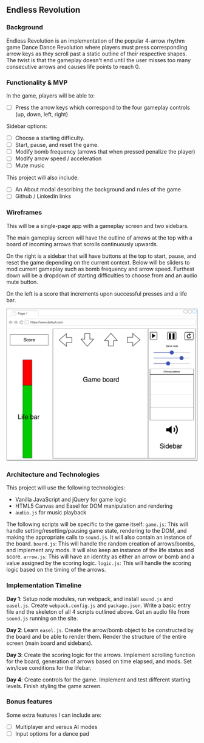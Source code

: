 ## Endless Revolution

### Background

Endless Revolution is an implementation of the popular 4-arrow rhythm game Dance Dance Revolution where players must press corresponding arrow keys as they scroll past a static outline of their respective shapes. The twist is that the gameplay doesn't end until the user misses too many consecutive arrows and causes life points to reach 0.

### Functionality & MVP

In the game, players will be able to:
- [ ] Press the arrow keys which correspond to the four gameplay controls (up, down, left, right)

Sidebar options:
- [ ] Choose a starting difficulty.
- [ ] Start, pause, and reset the game.
- [ ] Modify bomb frequency (arrows that when pressed penalize the player)
- [ ] Modify arrow speed / acceleration
- [ ] Mute music

This project will also include:
- [ ] An About modal describing the background and rules of the game
- [ ] Github / LinkedIn links

### Wireframes

This will be a single-page app with a gameplay screen and two sidebars.

The main gameplay screen will have the outline of arrows at the top with a board of incoming arrows that scrolls continuously upwards.

On the right is a sidebar that will have buttons at the top to start, pause, and reset the game depending on the current context. Below will be sliders to mod current gameplay such as bomb frequency and arrow speed. Furthest down will be a dropdown of starting difficulties to choose from and an audio mute button.

On the left is a score that increments upon successful presses and a life bar.

![wireframes](wireframe.png)

### Architecture and Technologies

This project will use the following technologies:
* Vanilla JavaScript and jQuery for game logic
* HTML5 Canvas and Easel for DOM manipulation and rendering
* `audio.js` for music playback

The following scripts will be specific to the game itself:
`game.js`: This will handle setting/resetting/pausing game state, rendering to the DOM, and making the appropriate calls to `sound.js`. It will also contain an instance of the board.
`board.js`: This will handle the random creation of arrows/bombs, and implement any mods. It will also keep an instance of the life status and score.
`arrow.js`: This will have an identity as either an arrow or bomb and a value assigned by the scoring logic.
`logic.js`: This will handle the scoring logic based on the timing of the arrows.

### Implementation Timeline

**Day 1**: Setup node modules, run webpack, and install `sound.js` and `easel.js`.  Create `webpack.config.js` and `package.json`.  Write a basic entry file and the skeleton of all 4 scripts outlined above. Get an audio file from `sound.js` running on the site.

**Day 2**: Learn `easel.js`. Create the arrow/bomb object to be constructed by the board and be able to render them. Render the structure of the entire screen (main board and sidebars).

**Day 3**: Create the scoring logic for the arrows. Implement scrolling function for the board, generation of arrows based on time elapsed, and mods. Set win/lose conditions for the lifebar.

**Day 4**: Create controls for the game. Implement and test different starting levels. Finish styling the game screen.

### Bonus features

Some extra features I can include are:
- [ ] Multiplayer and versus AI modes
- [ ] Input options for a dance pad
